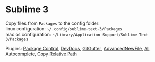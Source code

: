 # Sublime 3

Copy files from `Packages` to the config folder:<br/>
linux configuration: `~/.config/sublime-text-3/Packages`<br/>
mac os configuration: `~/Library/Application Support/Sublime Text 3/Packages`

Plugins:
[Package Control](https://packagecontrol.io),
[DevDocs](https://packagecontrol.io/packages/DevDocs),
[GitGutter](https://packagecontrol.io/packages/GitGutter),
[AdvancedNewFile](https://packagecontrol.io/packages/AdvancedNewFile),
[All Autocomplete](https://packagecontrol.io/packages/All%20Autocomplete),
[Copy Relative Path](https://packagecontrol.io/packages/Copy%20Relative%20Path)

